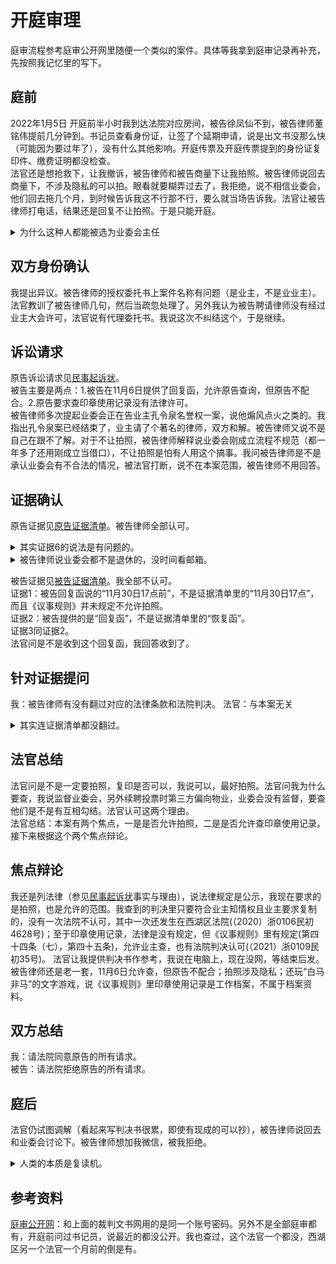 # 开庭审理
庭审流程参考庭审公开网里随便一个类似的案件。具体等我拿到庭审记录再补充，先按照我记忆里的写下。  
## 庭前
2022年1月5日 开庭前半小时我到达法院对应房间，被告徐凤仙不到，被告律师董铭伟提前几分钟到。书记员查看身份证，让签了个延期申请，说是出文书没那么快（可能因为要过年了），没有什么其他影响。开庭传票及开庭传票提到的身份证复印件、缴费证明都没检查。  
法官还是想抢救下，让我撤诉，被告律师和被告商量下让我拍照。被告律师说回去商量下，不涉及隐私的可以拍。眼看就要糊弄过去了，我拒绝，说不相信业委会，他们回去拖几个月，到时候告诉我这不行那不行，要么就当场告诉我。法官让被告律师打电话，结果还是回复不让拍照。于是只能开庭。
<details>
<summary>为什么这种人都能被选为业委会主任</summary>续聘时业主提出物业费违约金2%每天不合理，徐凤仙回答“为什么要给物业这2%的机会呢？&#x1F92D;&#x1F92D;到点就交物业费不就完事了吗？我不会给物业这2%的机会的&#x1F601;&#x1F601;”。这种简单的案子还请律师，自己还不到场。反正花的是业主的钱，不心疼。
</details>

## 双方身份确认
我提出异议。被告律师的授权委托书上案件名称有问题（是业主，不是业业主）。法官教训了被告律师几句，然后当疏忽处理了。另外我认为被告聘请律师没有经过业主大会许可，法官说有代理委托书。我说这次不纠结这个，于是继续。

## 诉讼请求
原告诉讼请求见[民事起诉状](https://github.com/nozominull/zidieyuanzhiqingquan/blob/main/%E5%BA%AD%E5%AE%A1%E8%B5%84%E6%96%99/%E6%B0%91%E4%BA%8B%E8%B5%B7%E8%AF%89%E7%8A%B6.pdf)。  
被告主要是两点：1.被告在11月6日提供了回复函，允许原告查询，但原告不配合。2.原告要求查印章使用记录没有法律许可。  
被告律师多次提起业委会正在告业主孔令泉名誉权一案，说他煽风点火之类的。我指出孔令泉案已经结束了，业主请了个著名的律师，双方和解。被告律师又说不是自己在跟不了解。对于不让拍照，被告律师解释说业委会刚成立流程不规范（都一年多了还用刚成立当借口），不让拍照是怕有人用这个搞事。我问被告律师是不是承认业委会有不合法的情况，被法官打断，说不在本案范围，被告律师不用回答。  


## 证据确认
原告证据见[原告证据清单](https://github.com/nozominull/zidieyuanzhiqingquan/blob/main/%E5%BA%AD%E5%AE%A1%E8%B5%84%E6%96%99/%E5%8E%9F%E5%91%8A%E8%AF%81%E6%8D%AE%E6%B8%85%E5%8D%95.pdf)。被告律师全部认可。
<details>
<summary>其实证据6的说法是有问题的。</summary>
乔冰冰应该看过我的邮件，但不敢回或不想回；徐凤仙则可能根本没登过邮箱，我甚至怀疑她不会用电脑。
</details>
<details>
<summary>被告律师说业委会都不是退休的，没时间看邮箱。</summary>
被告律师在说谎，业委会主任徐凤仙就是退休的。只不过她整天忙着在浙大搞义务劳动，自己小区都不管。
</details>

被告证据见[被告证据清单](https://github.com/nozominull/zidieyuanzhiqingquan/blob/main/%E5%BA%AD%E5%AE%A1%E8%B5%84%E6%96%99/%E8%A2%AB%E5%91%8A%E8%AF%81%E6%8D%AE%E6%B8%85%E5%8D%95.pdf)。我全部不认可。  
证据1：被告回复函说的“11月30日17点前”，不是证据清单里的“11月30日17点”，而且《议事规则》并未规定不允许拍照。  
证据2：被告提供的是“回复函”，不是证据清单里的“恢复函”。  
证据3同证据2。  
法官问是不是收到这个回复函，我回答收到了。  

## 针对证据提问
我：被告律师有没有翻过对应的法律条款和法院判决。
法官：与本案无关

<details>
<summary>其实连证据清单都没翻过。</summary>
我提到《议事规则》允许查印章使用记录时被告律师（和法官）都在翻证据清单（原告证据清单5）。我质疑被告律师有没有提前做好功课，被法官打断。
</details>

## 法官总结
法官问是不是一定要拍照，复印是否可以，我说可以，最好拍照。法官问我为什么要查，我说监督业委会，另外续聘投票时第三方偏向物业，业委会没有监督，要查他们是不是有互相勾结。法官认可这两个理由。  
法官总结：本案有两个焦点，一是是否允许拍照，二是是否允许查印章使用记录。接下来根据这个两个焦点辩论。

## 焦点辩论
我还是列法律（参见[民事起诉状](https://github.com/nozominull/zidieyuanzhiqingquan/blob/main/%E5%BA%AD%E5%AE%A1%E8%B5%84%E6%96%99/%E6%B0%91%E4%BA%8B%E8%B5%B7%E8%AF%89%E7%8A%B6.pdf)事实与理由），说法律规定是公示，我现在要求的是拍照，也是允许的范围。我查到的判决里只要符合业主知情权且业主要求复制的，没有一次法院不认可，其中一次还发生在西湖区法院(（2020）浙0106民初4628号)；至于印章使用记录，法律是没有规定，但《议事规则》里有规定(第四十四条（七），第四十五条)，允许业主查，也有法院判决认可(（2021）浙0109民初35号)。 法官让我提供判决书作参考，我说在电脑上，现在没网，等结束后发。 
被告律师还是老一套，11月6日允许查，但原告不配合；拍照涉及隐私；还玩“白马非马”的文字游戏，说《议事规则》里印章使用记录是工作档案，不属于档案资料。

## 双方总结
我：请法院同意原告的所有请求。  
被告：请法院拒绝原告的所有请求。  

## 庭后
法官仍试图调解（看起来写判决书很累，即使有现成的可以抄），被告律师说回去和业委会讨论下。被告律师想加我微信，被我拒绝。

<details>
<summary>人类的本质是复读机。</summary>
有兴趣可以查下案例目录的提到的3个案件（（2017）浙0109民初17536号，（2017）浙0109民初17546号，（2017）浙0109民初17552号），3个判决书除了原告名字其他完全相同。
</details>

## 参考资料
[庭审公开网](http://tingshen.court.gov.cn/)：和上面的裁判文书网用的是同一个账号密码。另外不是全部庭审都有，开庭前问过书记员，说最近的都没公开。我也查过，这个法官一个都没，西湖区另一个法官一个月前的倒是有。